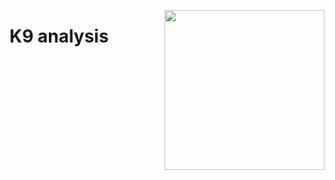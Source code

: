 <a href="https://www.islas.org.mx/"><img src="https://www.islas.org.mx/img/logo.svg" align="right" width="256" /></a>
# K9 analysis

